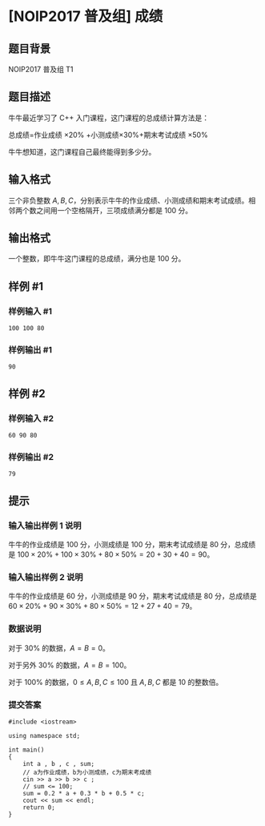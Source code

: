 # [NOIP2017 普及组] 成绩

## 题目背景

NOIP2017 普及组 T1

## 题目描述

牛牛最近学习了 C++ 入门课程，这门课程的总成绩计算方法是：
 
总成绩=作业成绩 $\times 20\%$ +小测成绩$×30\%+$期末考试成绩 $\times50\%$ 

牛牛想知道，这门课程自己最终能得到多少分。

## 输入格式

三个非负整数 $A,B,C$，分别表示牛牛的作业成绩、小测成绩和期末考试成绩。相邻两个数之间用一个空格隔开，三项成绩满分都是 $100$ 分。

## 输出格式

一个整数，即牛牛这门课程的总成绩，满分也是 $100$ 分。

## 样例 #1

### 样例输入 #1

```
100 100 80
```

### 样例输出 #1

```
90
```

## 样例 #2

### 样例输入 #2

```
60 90 80
```

### 样例输出 #2

```
79
```

## 提示

### 输入输出样例 1 说明

牛牛的作业成绩是 $100$ 分，小测成绩是 $100$ 分，期末考试成绩是 $80$ 分，总成绩是 $100 \times 20\%+100 \times 30\%+80 \times 50\%=20+30+40=90$。

### 输入输出样例 2 说明

牛牛的作业成绩是 $60$ 分，小测成绩是 $90$ 分，期末考试成绩是 $80$ 分，总成绩是 $60 \times 20\%+90 \times 30\%+80 \times 50\%=12+27+40=79$。

### 数据说明

对于 $30\%$ 的数据，$A=B=0$。

对于另外 $30\%$ 的数据，$A=B=100$。

对于 $100\%$ 的数据，$0≤A,B,C≤100$ 且 $A,B,C$ 都是 $10$ 的整数倍。

### 提交答案

```
#include <iostream>

using namespace std;

int main()
{
    int a , b , c , sum;
    // a为作业成绩，b为小测成绩，c为期末考成绩
    cin >> a >> b >> c ;
    // sum <= 100;
    sum = 0.2 * a + 0.3 * b + 0.5 * c;
    cout << sum << endl;
    return 0;
}
```

